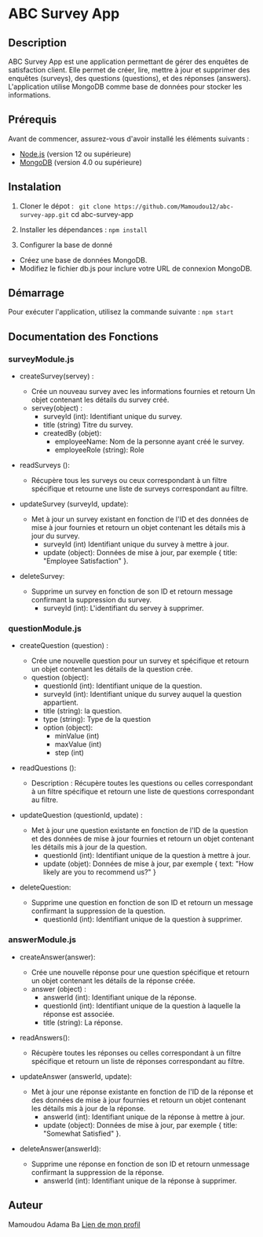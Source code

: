 # ABC Survey App

## Description

ABC Survey App est une application permettant de gérer des enquêtes de satisfaction client. Elle permet de créer, lire, mettre à jour et supprimer des enquêtes (surveys), des questions (questions), et des réponses (answers). L'application utilise MongoDB comme base de données pour stocker les informations.

## Prérequis

Avant de commencer, assurez-vous d'avoir installé les éléments suivants :

- [Node.js](https://nodejs.org/) (version 12 ou supérieure)
- [MongoDB](https://www.mongodb.com/try/download/community) (version 4.0 ou supérieure)

## Instalation
1. Cloner le dépot :
`` git clone https://github.com/Mamoudou12/abc-survey-app.git``
cd abc-survey-app

2. Installer les dépendances :
`` npm install ``

3. Configurer la base de donné
- Créez une base de données MongoDB.
- Modifiez le fichier db.js pour inclure votre URL de connexion MongoDB.

## Démarrage
Pour exécuter l'application, utilisez la commande suivante :
`` npm start `` 

## Documentation des Fonctions
### surveyModule.js
- createSurvey(servey) :
  - Crée un nouveau survey avec les informations fournies et retourn Un objet contenant les détails du survey créé.
  - servey(object) :
    - surveyId (int): Identifiant unique du survey. 
    - title (string) Titre du survey. 
    - createdBy (objet):
      - employeeName: Nom de la personne ayant créé le survey.
      - employeeRole (string): Role  

- readSurveys (): 
  - Récupère tous les surveys ou ceux correspondant à un filtre spécifique et retourne une liste de surveys correspondant au filtre. 

- updateSurvey (surveyId, update):
  - Met à jour un survey existant en fonction de l'ID et des données de mise à jour fournies et retourn un objet contenant les détails mis à jour du survey.
    - surveyId (int) Identifiant unique du survey à mettre à jour.
    - update (object): Données de mise à jour, par exemple { title: "Employee Satisfaction" }.

- deleteSurvey: 
  - Supprime un survey en fonction de son ID et retourn message confirmant la suppression du survey. 
    - surveyId (int): L'identifiant du servey à supprimer. 
  

### questionModule.js
- createQuestion (question) : 
  - Crée une nouvelle question pour un   survey et spécifique et retourn un objet contenant les détails de la question crée.
  - question (object):
    - questionId (int): Identifiant unique de la question.
    - surveyId (int): Identifiant unique du survey auquel la question appartient.
    - title (string): la question.
    - type (string): Type de la question
    - option (object):
      - minValue (int)
      - maxValue (int)
      - step (int)

- readQuestions ():
  - Description : Récupère toutes les questions ou celles correspondant à un filtre spécifique et retourn une liste de questions correspondant au filtre.
    
- updateQuestion (questionId, update) :
  - Met à jour une question existante en fonction de l'ID de la question et des données de mise à jour fournies et retourn un objet contenant les détails mis à jour de la question.
    - questionId (int): Identifiant unique de la question à mettre à jour.
    - update (objet):  Données de mise à jour, par exemple { text: "How likely are you to recommend us?" }
 
- deleteQuestion: 
  - Supprime une question en fonction de son ID et retourn un message confirmant la suppression de la question. 
    - questionId (int): Identifiant unique de la question à supprimer. 

### answerModule.js
- createAnswer(answer): 
  - Crée une nouvelle réponse pour une question spécifique et retourn un objet contenant les détails de la réponse créée.
  - answer (object) : 
    - answerId (int): Identifiant unique de la réponse.
    - questionId (int): Identifiant unique de la question à laquelle la réponse est associée.
    - title (string): La réponse. 

- readAnswers(): 
  - Récupère toutes les réponses ou celles correspondant à un filtre spécifique et retourn un liste de réponses correspondant au filtre.

- updateAnswer (answerId, update):
  - Met à jour une réponse existante en fonction de l'ID de la réponse et des données de mise à jour fournies et retourn un objet contenant les détails mis à jour de la réponse.
    - answerId (int):  Identifiant unique de la réponse à mettre à jour.
    - update (object):  Données de mise à jour, par exemple { title: "Somewhat Satisfied" }.   

- deleteAnswer(answerId):
  - Supprime une réponse en fonction de son ID et retourn unmessage confirmant la suppression de la réponse.
    - answerId (int): Identifiant unique de la réponse à supprimer.
  

## Auteur
Mamoudou Adama Ba [Lien de mon profil](https://github.com/Mamoudou12)





